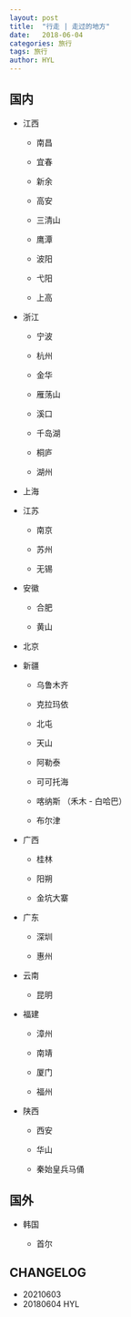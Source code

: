 ```yaml
---
layout: post
title:  "行走 | 走过的地方"
date:   2018-06-04
categories: 旅行
tags: 旅行
author: HYL
---
```


## 国内

- 江西

  - 南昌
  
  - 宜春
  
  - 新余
  
  - 高安
  
  - 三清山
  
  - 鹰潭
  
  - 波阳
  
  - 弋阳
  
  - 上高
  
- 浙江

  - 宁波
  
  - 杭州
  
  - 金华
  
  - 雁荡山
  
  - 溪口
  
  - 千岛湖
  
  - 桐庐
  
  - 湖州
  
- 上海
  
- 江苏

  - 南京
  
  - 苏州
  
  - 无锡
  
- 安徽

  - 合肥
  
  - 黄山
  
- 北京

- 新疆

  - 乌鲁木齐
  
  - 克拉玛依
  
  - 北屯
  
  - 天山
  
  - 阿勒泰
  
  - 可可托海
  
  - 喀纳斯 （禾木 - 白哈巴）
  
  - 布尔津
  
- 广西

  - 桂林
  
  - 阳朔
  
  - 金坑大寨
  
- 广东

  - 深圳
  
  - 惠州
  
- 云南

  - 昆明
  
- 福建

  - 漳州 
  
  - 南靖
  
  - 厦门
  
  - 福州
  
- 陕西

  - 西安
  
  - 华山
  
  - 秦始皇兵马俑
  
## 国外

- 韩国

  - 首尔

  
  
  
  




## CHANGELOG

- 20210603 
- 20180604 HYL
  
 
  
